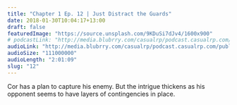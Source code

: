 ```yaml
---
title: "Chapter 1 Ep. 12 | Just Distract the Guards"
date: 2018-01-30T10:04:17+13:00
draft: false
featuredImage: "https://source.unsplash.com/9KDuSi7dJv4/1600x900"
# podcastLink: "http://media.blubrry.com/casualrp/podcast.casualrp.com/public/EP%20012%20-%20Just%20Distract%20the%20Guards.mp3"
audioLink: "http://media.blubrry.com/casualrp/podcast.casualrp.com/public/EP%20012%20-%20Just%20Distract%20the%20Guards.mp3"
audioSize: "111000000"
audioLength: "2:01:09"
slug: "12"
---
```


Cor has a plan to capture his enemy. But the intrigue thickens as his opponent seems to have layers of contingencies in place.
